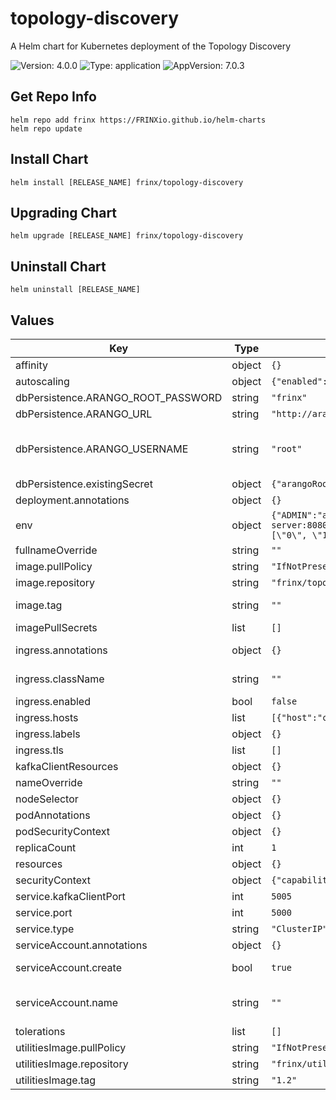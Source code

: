 # topology-discovery

A Helm chart for Kubernetes deployment of the Topology Discovery

![Version: 4.0.0](https://img.shields.io/badge/Version-4.0.0-informational?style=flat-square) ![Type: application](https://img.shields.io/badge/Type-application-informational?style=flat-square) ![AppVersion: 7.0.3](https://img.shields.io/badge/AppVersion-7.0.3-informational?style=flat-square)

## Get Repo Info

```console
helm repo add frinx https://FRINXio.github.io/helm-charts
helm repo update
```

## Install Chart

```console
helm install [RELEASE_NAME] frinx/topology-discovery
```

## Upgrading Chart

```console
helm upgrade [RELEASE_NAME] frinx/topology-discovery
```

## Uninstall Chart

```console
helm uninstall [RELEASE_NAME]
```

## Values

| Key | Type | Default | Description |
|-----|------|---------|-------------|
| affinity | object | `{}` | [Affinity for pod assignment](https://kubernetes.io/docs/concepts/configuration/assign-pod-node/#affinity-and-anti-affinity) |
| autoscaling | object | `{"enabled":false,"maxReplicas":10,"minReplicas":1,"targetCPUUtilizationPercentage":80}` | [Autoscaling parameters](https://kubernetes.io/docs/tasks/run-application/horizontal-pod-autoscale/) |
| dbPersistence.ARANGO_ROOT_PASSWORD | string | `"frinx"` |  |
| dbPersistence.ARANGO_URL | string | `"http://arangodb:8529"` | ArangoDB URL |
| dbPersistence.ARANGO_USERNAME | string | `"root"` | Database credentials. Exposed when existing dbPersistence.existingSecret.secretName is empty |
| dbPersistence.existingSecret | object | `{"arangoRootPasswordKey":null,"arangoUsernameKey":null,"secretName":null}` | Existing database credentials |
| deployment.annotations | object | `{}` | Deployment annotations |
| env | object | `{"ADMIN":"admin","CONDUCTOR_URL":"http://conductor-server:8080","EDITOR":"editor","IMPORT_ARANGO_DEMO_DATA":false,"IMPORT_DEVICE_INVENTORY_DATA":false,"TD_BGPLS__ENABLED":false,"TD_BGPLS__LOCAL_AS":100,"TD_BGPLS__NEIGHBOR_IP":"192.168.99.100","TD_BGPLS__NETWORK":"172.18.0.0/16","TD_BGPLS__PEER_AS":100,"TD_BGPLS__ROUTER_ID":"192.168.99.1","TD_KAFKA__API_VERSION":"[\"0\", \"11\", \"5\"]","TD_KAFKA__BOOTSTRAP_SERVERS":"[\"kafka:9092\"]","TD_KAFKA__TOPICS__DEVICE_INVENTORY_TOPIC":"device-inventory","TD_SYNC__APPEND_PROTOCOL_TO_DEVICE_NAMES":true,"TD_UNICONFIG__URL_BASE":"http://uniconfig:8181/rests/","VIEWER":"viewer","X_TENANT_ID":"frinx"}` | Application environment variables |
| fullnameOverride | string | `""` | String to partially override app name |
| image.pullPolicy | string | `"IfNotPresent"` | Image pull policy |
| image.repository | string | `"frinx/topology-discovery"` | topology-discovery image repository |
| image.tag | string | `""` | Overrides the image tag whose default is the chart appVersion. |
| imagePullSecrets | list | `[]` | [Image Pull Secrets](https://kubernetes.io/docs/tasks/configure-pod-container/pull-image-private-registry/) |
| ingress.annotations | object | `{}` | Additional annotations for the Ingress resource |
| ingress.className | string | `""` | IngressClass that will be be used to implement the Ingress |
| ingress.enabled | bool | `false` | Enable ingress |
| ingress.hosts | list | `[{"host":"chart-example.local","paths":[{"path":"/","pathType":"ImplementationSpecific"}]}]` | [Ingress Host](https://kubernetes.io/docs/concepts/services-networking/ingress/#the-ingress-resource) |
| ingress.labels | object | `{}` | Additional labels for the Ingress resource |
| ingress.tls | list | `[]` |  |
| kafkaClientResources | object | `{}` | [Container resources](https://kubernetes.io/docs/concepts/configuration/manage-compute-resources-container/) |
| nameOverride | string | `""` | String to partially override app name |
| nodeSelector | object | `{}` | [Node labels for pod assignment](https://kubernetes.io/docs/concepts/scheduling-eviction/assign-pod-node/) |
| podAnnotations | object | `{}` | Pod annotations |
| podSecurityContext | object | `{}` | Configure [Pods Security Context](https://kubernetes.io/docs/tasks/configure-pod-container/security-context/#set-the-security-context-for-a-pod) |
| replicaCount | int | `1` | Number of replicas of the deployment. |
| resources | object | `{}` | [Container resources](https://kubernetes.io/docs/concepts/configuration/manage-compute-resources-container/) |
| securityContext | object | `{"capabilities":{"drop":["ALL"]}}` | Security context |
| service.kafkaClientPort | int | `5005` | Kafka Consumer API service port |
| service.port | int | `5000` | Service port |
| service.type | string | `"ClusterIP"` | Service type |
| serviceAccount.annotations | object | `{}` | Annotations to add to the service account |
| serviceAccount.create | bool | `true` | Specifies whether a service account should be created |
| serviceAccount.name | string | `""` | The name of the service account to use. If not set and create is true, a name is generated using the fullname template |
| tolerations | list | `[]` | [Tolerations for pod assignment](https://kubernetes.io/docs/concepts/configuration/taint-and-toleration/) |
| utilitiesImage.pullPolicy | string | `"IfNotPresent"` | Image pull policy |
| utilitiesImage.repository | string | `"frinx/utilities-alpine"` | utilities image repository |
| utilitiesImage.tag | string | `"1.2"` | Overrides the image tag. |


